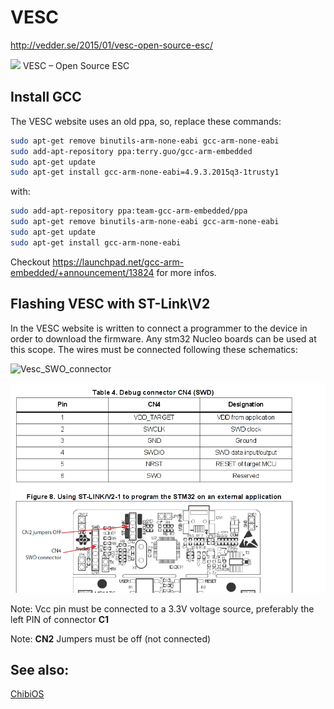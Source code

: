# VESC

http://vedder.se/2015/01/vesc-open-source-esc/   

![](http://vedder.se/wp-content/uploads/2015/01/PCB_Front-1024x683.png) VESC – Open Source ESC

## Install GCC 

The VESC website uses an old ppa, so, replace these commands:

```bash
sudo apt-get remove binutils-arm-none-eabi gcc-arm-none-eabi
sudo add-apt-repository ppa:terry.guo/gcc-arm-embedded
sudo apt-get update
sudo apt-get install gcc-arm-none-eabi=4.9.3.2015q3-1trusty1
```

with:

```bash
sudo add-apt-repository ppa:team-gcc-arm-embedded/ppa
sudo apt-get remove binutils-arm-none-eabi gcc-arm-none-eabi
sudo apt-get update
sudo apt-get install gcc-arm-none-eabi
```

Checkout https://launchpad.net/gcc-arm-embedded/+announcement/13824 for more infos. 

## Flashing VESC with ST-Link\V2

In the VESC website is written to connect a programmer to the device in order to download the firmware. Any stm32 Nucleo boards can be used at this scope. The wires must be connected following these schematics:


![Vesc_SWO_connector](http://vedder.se/wp-content/uploads/2015/01/B_Modules-11-1024x724.png)

![Stlink2 swd](/uploads/swd_nucleo_stlink2.png)

Note: Vcc pin must be connected to a 3.3V voltage source, preferably the left PIN of connector **C1**

Note: **CN2** Jumpers must be off (not connected)  


## See also:

[ChibiOS](chibios.md)
